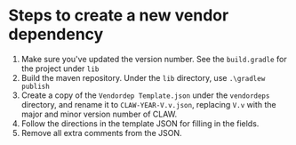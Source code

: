 # Steps to create a new vendor dependency
1. Make sure you've updated the version number. See the `build.gradle` for the project under `lib`
2. Build the maven repository. Under the `lib` directory, use `.\gradlew publish`
3. Create a copy of the `Vendordep Template.json` under the `vendordeps` directory, and rename it
to `CLAW-YEAR-V.v.json`, replacing `V.v` with the major and minor version number of CLAW.
4. Follow the directions in the template JSON for filling in the fields.
5. Remove all extra comments from the JSON.

